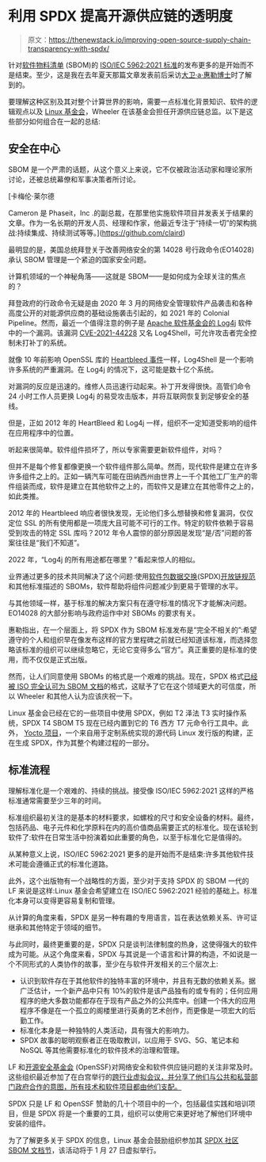 # 利用 SPDX 提高开源供应链的透明度

> 原文：<https://thenewstack.io/improving-open-source-supply-chain-transparency-with-spdx/>

针对[软件物料清单](https://www.ntia.gov/SBOM) (SBOM)的 [ISO/IEC 5962:2021 标准](https://www.linux.com/audience/iso-establishes-sbom-standard-for-open-source-development-with-spdx/)的发布更多的是开始而不是结束。至少，这是我在去年夏天那篇文章发表前后采访[大卫·a·惠勒博士](https://dwheeler.com/dwheeler.html)时了解到的。

要理解这种区别及其对整个计算世界的影响，需要一点标准化背景知识、软件的逻辑观点以及 [Linux 基金会](http://linuxfoundation.org)，Wheeler 在该基金会担任开源供应链总监。以下是这些部分如何组合在一起的总结:

## 安全在中心

SBOM 是一个严肃的话题，从这个意义上来说，它不仅被政治活动家和理论家所讨论，还被总统幕僚和军事决策者所讨论。

 [卡梅伦·莱尔德

Cameron 是 Phaseit，Inc .的副总裁，在那里他实施软件项目并发表关于结果的文章。作为一名长期的开发人员、经理和作家，他最近专注于“持续一切”的架构挑战:持续集成、持续测试等等。](https://github.com/claird) 

最明显的是，美国总统拜登关于改善网络安全的第 14028 号行政命令(EO14028)承认 SBOM 管理是一个紧迫的国家安全问题。

计算机领域的一个神秘角落——这就是 SBOM——是如何成为全球关注的焦点的？

拜登政府的行政命令无疑是由 2020 年 3 月的网络安全管理软件产品袭击和各种高度公开的对能源供应商的基础设施袭击引起的，如 2021 年的 Colonial Pipeline。然而，最近一个值得注意的例子是 [Apache 软件基金会的 Log4j](https://logging.apache.org/log4j/2.x/) 软件中的一个漏洞。该漏洞 [CVE-2021-44228](https://cve.mitre.org/cgi-bin/cvename.cgi?name=CVE-2021-44228) 又名 Log4Shell，可允许攻击者完全控制未打补丁的系统。

就像 10 年前影响 OpenSSL 库的 [Heartbleed 事件](https://www.vox.com/2014/6/19/18076318/heartbleed)一样，Log4Shell 是一个影响许多系统的严重漏洞。在 Log4j 的情况下，这可能是数十亿个系统。

对漏洞的反应是迅速的。维修人员迅速行动起来。补丁开发得很快。高管们命令 24 小时工作人员更换 Log4j 的易受攻击版本，并将互联网恢复到足够安全的基线。

但是，正如 2012 年的 HeartBleed 和 Log4j 一样，组织不一定知道受影响的组件在应用程序中的位置。

听起来很简单。软件组件损坏了，所以专家需要更新软件组件，对吗？

但并不是每个修复都像更换一个软件组件那么简单。然而，现代软件是建立在许多许多组件之上的。正如一辆汽车可能在田纳西州由世界上一千个其他工厂生产的零件组装而成，软件是建立在其他软件之上的，而软件又是建立在其他零件之上的，如此类推。

2012 年的 Heartbleed 响应者很快发现，无论他们多么想替换和修复漏洞，仅仅定位 SSL 的所有使用都是一项庞大且可能不可行的工作。特定的软件依赖于容易受到攻击的特定 SSL 库吗？2012 年令人震惊的部分原因是发现“是/否”问题的答案往往是“我们不知道”。

2022 年，“Log4j 的所有用途都在哪里？”看起来惊人的相似。

业界通过更多的技术共同解决了这个问题:使用[软件包数据交换](https://spdx.dev/)(SPDX)[开放链规范](https://www.openchainproject.org/news/2019/04/26/openchain-specification-2-0-out-now)和其他标准描述的 SBOMs，软件帮助将组件问题减少到更易于管理的水平。

与其他领域一样，基于标准的解决方案只有在遵守标准的情况下才能解决问题。EO14028 的大部分影响与政府运作中对 SBOMs 的要求有关。

惠勒指出，在一个层面上，将 SPDX 作为 SBOM 标准发布是“完全不相关的”:希望遵守的个人和组织早在像发布这样的官方里程碑之前就已经知道该标准，而选择忽略该标准的组织可以继续忽略它，无论它变得多么“官方”。真正重要的是标准的使用，而不仅仅是正式出版。

然而，让人们同意使用 SBOMs 的格式是一个艰难的挑战。现在，SPDX 格式[已经被 ISO 完全认可为 SBOM 文档](https://www.iso.org/standard/81870.html)的格式，这赋予了它在这个领域更大的可信度，所以 Wheeler 和其他人认为应该庆祝一下。

Linux 基金会已经在它的一些项目中使用 SPDX，例如 T2 泽法 T3 实时操作系统，SPDX T4 SBOM T5 现在已经内置到它的 T6 西方 T7 元命令行工具中。此外， [Yocto 项目](https://www.yoctoproject.org/)，一个来自用于定制系统实现的源代码 Linux 发行版的构建，正在生成 SPDX，作为其整个构建过程的一部分。

## 标准流程

理解标准化是一个艰难的、持续的挑战。接受像 ISO/IEC 5962:2021 这样的严格标准通常需要至少三年的时间。

标准组织最初关注的是基本的材料要求，如螺栓的尺寸和安全设备的材料。最终，包括药品、电子元件和化学原料在内的高价值商品需要正式的标准化。现在该轮到软件了:软件在日常生活中扮演着如此重要的角色，以至于标准化它是值得的。

从某种意义上说，ISO/IEC 5962:2021 更多的是开始而不是结束:许多其他软件技术可能会遵循正式的标准化道路。

此外，这个出版物有一个战略性的方面，至少对于支持 SPDX 的 SBOM 一代的 LF 来说是这样:Linux 基金会希望建立在 ISO/IEC 5962:2021 经验的基础上。标准化本身可以变得更容易复制和管理。

从计算的角度来看，SPDX 是另一种有趣的专用语言，旨在表达依赖关系、许可证继承和其他特定于领域的细节。

与此同时，最终更重要的是，SPDX 只是谈判法律制度的热身，这使得强大的软件成为可能。从这个角度来看，SPDX 与其说是一个语言和计算的构造，不如说是一个不同形式的人类协作的故事，至少在与软件开发相关的三个层次上:

*   认识到软件存在于其他软件的独特丰富的环境中，并且有无数的依赖关系。据广泛估计，一个新产品中只有 10%的软件是该产品独有的或专有的；任何应用程序的绝大多数功能都存在于现有产品之外的公共库中。创建一个伟大的应用程序不像是在一个孤立的阁楼里进行英勇的艺术创作，而更像是一项宏大的后勤工作。
*   标准化本身是一种独特的人类活动，具有强大的影响力。
*   SPDX 故事的聪明观察者正在吸取教训，以应用于 SVG、5G、笔记本和 NoSQL 等其他需要标准化的软件技术的治理和管理。

LF 和[开源安全基金会](https://openssf.org/) (OpenSSF)对网络安全和软件供应链问题的关注非常及时。这些组织最近参加了在白宫举行的[跨行业虚拟会议，并分享了他们与公共和私营部门政府合作的意图，所有技术和软件项目都由他们支配。](https://www.linuxfoundation.org/press-release/the-openssf-and-the-linux-foundation-address-software-supply-chain-security-challenges-at-white-house-summit/)

SPDX 只是 LF 和 OpenSSF 赞助的几十个项目中的一个，包括最佳实践和培训项目，但是 SPDX 将是一个重要的工具，组织可以使用它来更好地了解他们环境中安装的组件。

为了了解更多关于 SPDX 的信息，Linux 基金会鼓励组织参加其 [SPDX 社区 SBOM 文档节](https://www.linuxfoundation.org/blog/please-join-us-in-the-january-2022-spdx-community-sbom-docfest/)，该活动将于 1 月 27 日虚拟举行。

<svg xmlns:xlink="http://www.w3.org/1999/xlink" viewBox="0 0 68 31" version="1.1"><title>Group</title> <desc>Created with Sketch.</desc></svg>